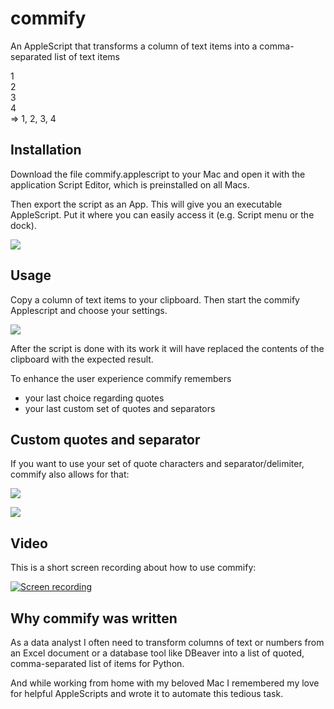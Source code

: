 # commify
An AppleScript that transforms a column of text items into a comma-separated list of text items

1<br>
2<br>
3<br>
4<br>
=> 1, 2, 3, 4

## Installation
Download the file commify.applescript to your Mac and open it with the application Script Editor, which is preinstalled on all Macs.

Then export the script as an App. This will give you an executable AppleScript. Put it where you can easily access it (e.g. Script menu or the dock).

![](http://www.schoolscout24.de/img/commify/commify_script.png)

## Usage
Copy a column of text items to your clipboard. Then start the commify Applescript and choose your settings.

![](http://www.schoolscout24.de/img/commify/commify_menu.png)

After the script is done with its work it will have replaced the contents of the clipboard with the expected result.

To enhance the user experience commify remembers

* your last choice regarding quotes
* your last custom set of quotes and separators

## Custom quotes and separator
If you want to use your set of quote characters and separator/delimiter, commify also allows for that:

![](http://www.schoolscout24.de/img/commify/commify_custom.png)

![](http://www.schoolscout24.de/img/commify/commify_set.png)


## Video
This is a short screen recording about how to use commify:

[![Screen recording](http://www.schoolscout24.de/img/commify/commify_video_icon.png)](http://www.schoolscout24.de/img/commify/commify_video.mov)

## Why commify was written
As a data analyst I often need to transform columns of text or numbers from an Excel document or a database tool like DBeaver into a list of quoted, comma-separated list of items for Python.

And while working from home with my beloved Mac I remembered my love for helpful AppleScripts and wrote it to automate this tedious task.

